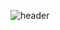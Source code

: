 

![header](https://capsule-render.vercel.app/api?type=wave&height=400&section=header&text=YEOJIN&fontSize=45&desc=Hello%20I'm%20frontend%20developer&descSize=25&animation=twinkling&fontColor=fff&color=0:EEFF00,100:a82da8)





